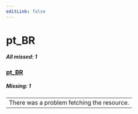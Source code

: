 ```yaml
---
editLink: false
---
```


# pt_BR

##### All missed: 1


### [pt_BR](https://github.com/Laravel-Lang/lang/blob/main/locales/pt_BR/pt_BR.json)

##### Missing: 1

<table >
<tr><td align="left" >
There was a problem fetching the resource.
</td>
</tr>

</table>


